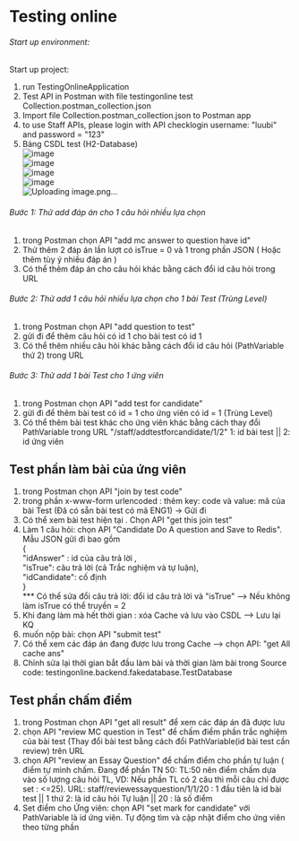 # Testing online 
###### Start up environment:
Start up project:
 1. run TestingOnlineApplication
 2. Test API in Postman with file testingonline test Collection.postman_collection.json
 3. Import file Collection.postman_collection.json to Postman app
 4. to use Staff APIs, please login with API checklogin username: "luubi" and password = "123"
 5. Bảng CSDL test (H2-Database)<br>
 ![image](https://user-images.githubusercontent.com/65841739/150341180-de7e06eb-ae49-40ff-8e3f-7af084139dd0.png) <br>
 ![image](https://user-images.githubusercontent.com/65841739/150343006-0ef41ecb-34d0-45df-97dd-bc579e898abc.png)<br>
 ![image](https://user-images.githubusercontent.com/65841739/150345143-ce51c0f3-ffbf-4a3d-971c-7bd8a1d6b653.png)<br>
 ![image](https://user-images.githubusercontent.com/65841739/150345209-1968c535-3ff9-498d-ba66-b6f5c3a8bec4.png)<br>
![Uploading image.png…]()




###### Bước 1: Thử add đáp án cho 1 câu hỏi nhiều lựa chọn
 1. trong Postman chọn API "add mc answer to question have id" 
 2. Thử thêm 2 đáp án lần lượt có isTrue = 0 và 1 trong phần JSON ( Hoặc thêm tùy ý nhiều đáp án )
 3. Có thể thêm đáp án cho câu hỏi khác bằng cách đổi id câu hỏi trong URL
###### Bước 2: Thử add 1 câu hỏi nhiều lựa chọn cho 1 bài Test (Trùng Level)
 1. trong Postman chọn API "add question to test"
 2. gửi đi để thêm câu hỏi có id 1 cho bài test có id 1
 3. Có thể thêm nhiều câu hỏi khác bằng cách đổi id câu hỏi (PathVariable thứ 2) trong URL
###### Bước 3: Thử add 1 bài Test cho 1 ứng viên
 1. trong Postman chọn API "add test for candidate"
 2. gửi đi để thêm bài test có id = 1 cho ứng viên có id = 1 (Trùng Level)
 3. Có thể thêm bài test khác cho ứng viên khác bằng cách thay đổi PathVariable trong URL "/staff/addtestforcandidate/1/2" 1: id bài test || 2: id ứng viên
## Test phần làm bài của ứng viên
 1. trong Postman chọn API "join by test code"
 2. trong phần x-www-form urlencoded : thêm key: code và value: mã của bài Test (Đã có sẵn bài test có mã ENG1) -> Gửi đi
 3. Có thể xem bài test hiện tại . Chọn API "get this join test"
 4. Làm 1 câu hỏi: chọn API "Candidate Do A question and Save to Redis". Mẫu JSON gửi đi bao gồm <br>
    {<br> 
      "idAnswer" : id của câu trả lời ,<br>
      "isTrue": câu trả lời (cả Trắc nghiệm và tự luận), <br>
      "idCandidate": cố định <br>
    }<br>
    *** Có thể sửa đổi câu trả lời: đổi id câu trả lời và "isTrue" --> Nếu không làm isTrue có thể truyền = 2
 6. Khi đang làm mà hết thời gian :  xóa Cache và lưu vào CSDL --> Lưu lại KQ
 7. muốn nộp bài: chọn API "submit test"
 8. Có thể xem các đáp án đang được lưu trong Cache --> chọn API: "get All cache ans"
 9. Chỉnh sửa lại thời gian bắt đầu làm bài và thời gian làm bài trong Source code: testingonline.backend.fakedatabase.TestDatabase
## Test phần chấm điểm
 1. trong Postman chọn API "get all result" để xem các đáp án đã được lưu
 2. chọn API "review MC question in Test" để chấm điểm phần trắc nghiệm của bài test (Thay đổi bài test bằng cách đổi PathVariable(id bài test cần review) trên URL
 3. chọn API "review an Essay Question" để chấm điểm cho phần tự luận ( điểm tự mình chấm. Đang để phần TN 50: TL:50 nên điểm chấm dựa vào số lượng câu hỏi TL, VD: Nếu phần TL       có 2 câu thì mỗi câu chỉ được set : <=25). URL: staff/reviewessayquestion/1/1/20 : 1 đầu tiên là id bài test || 1 thứ 2: là id câu hỏi Tự luận || 20 : là số điểm
 4. Set điểm cho Ứng viên: chọn API "set mark for candidate" với PathVariable là id ứng viên. Tự động tìm và cập nhật điểm cho ứng viên theo từng phần
